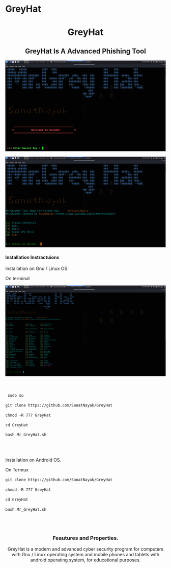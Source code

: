 # GreyHat
<h1 align="center"> GreyHat </h1>
 
 <h2 align="center"> GreyHat Is A Advanced Phishing Tool </h2> 

<p align="center">
<img src="SSK/SK.png">  </br>
</p>
<p align="center">
<img src="SSK/ssk.png">  </br>
</p>


<h4> Installation Instractuions </h4>


Installation on Gnu / Linux OS. </br>

On terminal </br>

<img src="SSK/grey.png"> <br/> <br/> <br/>

```diff
 sudo su 
```

```diff
git clone https://github.com/SanatNayak/GreyHat
```
```diff
chmod -R 777 GreyHat 
```

```diff
cd GreyHat
```

```diff
bash Mr_GreyHat.sh
```

</br> </br>


Installation on Android OS. </br>

On Termux </br>

```diff
git clone https://github.com/SanatNayak/GreyHat
```

```diff
chmod -R 777 GreyHat
```

```diff
cd GreyHat
```

```diff
bash Mr_GreyHat.sh
```

</br> </br>

</p>



<h3 align="center">
Feautures and Properties.
</h3>

<p align="center">
GreyHat is a modern and advanced cyber security program for computers with Gnu / Linux operating system and mobile phones and tablets with android operating system, for educational purposes.
</p>

 
<p>
